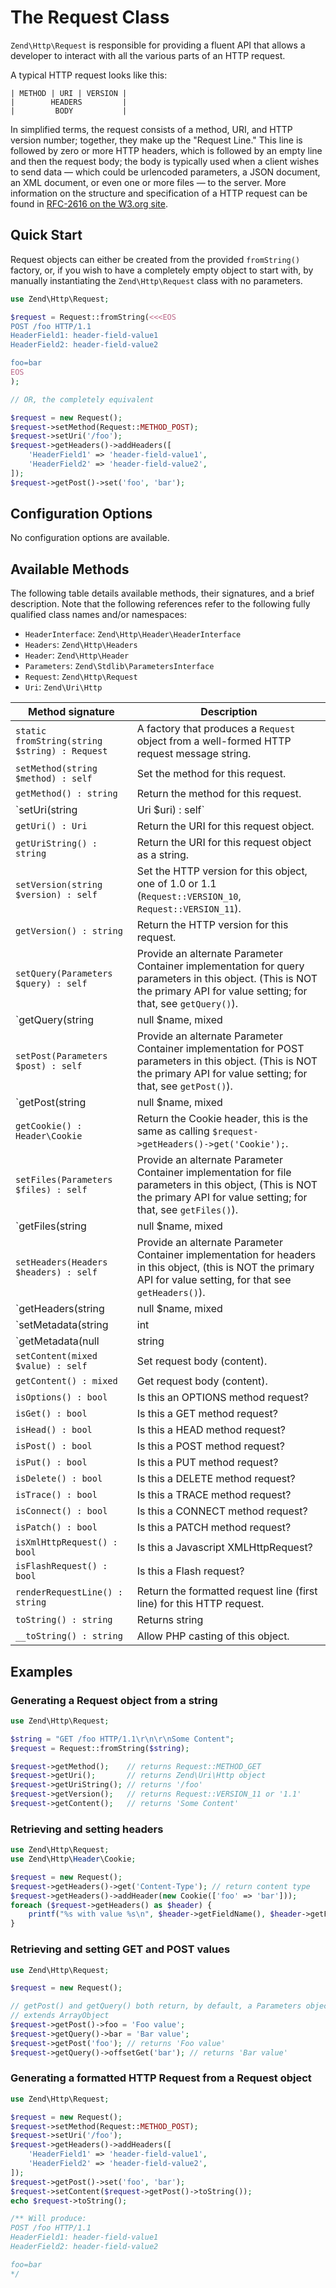 # The Request Class

`Zend\Http\Request` is responsible for providing a fluent API that allows a
developer to interact with all the various parts of an HTTP request.

A typical HTTP request looks like this:

```text
| METHOD | URI | VERSION |
|        HEADERS         |
|         BODY           |
```

In simplified terms, the request consists of a method, URI, and HTTP version
number; together, they make up the "Request Line." This line is followed by zero
or more HTTP headers, which is followed by an empty line and then the request
body; the body is typically used when a client wishes to send data &mdash; which
could be urlencoded parameters, a JSON document, an XML document, or even one or
more files &mdash; to the server.  More information on the structure and
specification of a HTTP request can be found in
[RFC-2616 on the W3.org site](http://www.w3.org/Protocols/rfc2616/rfc2616-sec5.html).

## Quick Start

Request objects can either be created from the provided `fromString()` factory,
or, if you wish to have a completely empty object to start with, by
manually instantiating the `Zend\Http\Request` class with no parameters.

```php
use Zend\Http\Request;

$request = Request::fromString(<<<EOS
POST /foo HTTP/1.1
HeaderField1: header-field-value1
HeaderField2: header-field-value2

foo=bar
EOS
);

// OR, the completely equivalent

$request = new Request();
$request->setMethod(Request::METHOD_POST);
$request->setUri('/foo');
$request->getHeaders()->addHeaders([
    'HeaderField1' => 'header-field-value1',
    'HeaderField2' => 'header-field-value2',
]);
$request->getPost()->set('foo', 'bar');
```

## Configuration Options

No configuration options are available.

## Available Methods

The following table details available methods, their signatures, and a brief
description. Note that the following references refer to the following
fully qualified class names and/or namespaces:

- `HeaderInterface`: `Zend\Http\Header\HeaderInterface`
- `Headers`: `Zend\Http\Headers`
- `Header`: `Zend\Http\Header`
- `Parameters`: `Zend\Stdlib\ParametersInterface`
- `Request`: `Zend\Http\Request`
- `Uri`: `Zend\Uri\Http`

Method signature                                                            | Description
--------------------------------------------------------------------------- | -----------
`static fromString(string $string) : Request`                               | A factory that produces a `Request` object from a well-formed HTTP request message string.
`setMethod(string $method) : self`                                          | Set the method for this request.
`getMethod() : string`                                                      | Return the method for this request.
`setUri(string|Uri $uri) : self`                                            | Set the URI/URL for this request; this can be a string or an instance of `Zend\Uri\Http`.
`getUri() : Uri`                                                            | Return the URI for this request object.
`getUriString() : string`                                                   | Return the URI for this request object as a string.
`setVersion(string $version) : self`                                        | Set the HTTP version for this object, one of 1.0 or 1.1 (`Request::VERSION_10`, `Request::VERSION_11`).
`getVersion() : string`                                                     | Return the HTTP version for this request.
`setQuery(Parameters $query) : self`                                        | Provide an alternate Parameter Container implementation for query parameters in this object. (This is NOT the primary API for value setting; for that, see `getQuery()`).
`getQuery(string|null $name, mixed|null $default) : null|string|Parameters` | Return the parameter container responsible for query parameters or a single query parameter based on `$name`.
`setPost(Parameters $post) : self`                                          | Provide an alternate Parameter Container implementation for POST parameters in this object. (This is NOT the primary API for value setting; for that, see `getPost()`).
`getPost(string|null $name, mixed|null $default) : null|string|Parameters`  | Return the parameter container responsible for POST parameters or a single POST parameter, based on `$name`.
`getCookie() : Header\Cookie`                                               | Return the Cookie header, this is the same as calling `$request->getHeaders()->get('Cookie');`.
`setFiles(Parameters $files) : self`                                        | Provide an alternate Parameter Container implementation for file parameters in this object, (This is NOT the primary API for value setting; for that, see `getFiles()`).
`getFiles(string|null $name, mixed|null $default) : null|string|Parameters` | Return the parameter container responsible for file parameters or a single file parameter, based on `$name`.
`setHeaders(Headers $headers) : self`                                       | Provide an alternate Parameter Container implementation for headers in this object, (this is NOT the primary API for value setting, for that see `getHeaders()`).
`getHeaders(string|null $name, mixed|null $default) : mixed`                | Return the container responsible for storing HTTP headers. This container exposes the primary API for manipulating headers set in the HTTP request. See the section on [Headers](headers.md) for more information. Return value is based on `$name`; `null` returns `Headers`, while a matched header returns a `Header\HeaderInterface` implementation for single-value headers or an `ArrayIterator` for multi-value headers.
`setMetadata(string|int|array|Traversable $spec, mixed $value) : self`      | Set message metadata.  Non-destructive setting of message metadata; always adds to the metadata, never overwrites the entire metadata container.
`getMetadata(null|string|int $key, null|mixed $default) : mixed`            | Retrieve all metadata or a single metadatum as specified by key.
`setContent(mixed $value) : self`                                           | Set request body (content).
`getContent() : mixed`                                                      | Get request body (content).
`isOptions() : bool`                                                        | Is this an OPTIONS method request?
`isGet() : bool`                                                            | Is this a GET method request?
`isHead() : bool`                                                           | Is this a HEAD method request?
`isPost() : bool`                                                           | Is this a POST method request?
`isPut() : bool`                                                            | Is this a PUT method request?
`isDelete() : bool`                                                         | Is this a DELETE method request?
`isTrace() : bool`                                                          | Is this a TRACE method request?
`isConnect() : bool`                                                        | Is this a CONNECT method request?
`isPatch() : bool`                                                          | Is this a PATCH method request?
`isXmlHttpRequest() : bool`                                                 | Is this a Javascript XMLHttpRequest?
`isFlashRequest() : bool`                                                   | Is this a Flash request?
`renderRequestLine() : string`                                              | Return the formatted request line (first line) for this HTTP request.
`toString() : string`                                                       | Returns string
`__toString() : string`                                                     | Allow PHP casting of this object.

## Examples

### Generating a Request object from a string

```php
use Zend\Http\Request;

$string = "GET /foo HTTP/1.1\r\n\r\nSome Content";
$request = Request::fromString($string);

$request->getMethod();    // returns Request::METHOD_GET
$request->getUri();       // returns Zend\Uri\Http object
$request->getUriString(); // returns '/foo'
$request->getVersion();   // returns Request::VERSION_11 or '1.1'
$request->getContent();   // returns 'Some Content'
```

### Retrieving and setting headers

```php
use Zend\Http\Request;
use Zend\Http\Header\Cookie;

$request = new Request();
$request->getHeaders()->get('Content-Type'); // return content type
$request->getHeaders()->addHeader(new Cookie(['foo' => 'bar']));
foreach ($request->getHeaders() as $header) {
    printf("%s with value %s\n", $header->getFieldName(), $header->getFieldValue());
}
```

### Retrieving and setting GET and POST values

```php
use Zend\Http\Request;

$request = new Request();

// getPost() and getQuery() both return, by default, a Parameters object, which
// extends ArrayObject
$request->getPost()->foo = 'Foo value';
$request->getQuery()->bar = 'Bar value';
$request->getPost('foo'); // returns 'Foo value'
$request->getQuery()->offsetGet('bar'); // returns 'Bar value'
```

### Generating a formatted HTTP Request from a Request object

```php
use Zend\Http\Request;

$request = new Request();
$request->setMethod(Request::METHOD_POST);
$request->setUri('/foo');
$request->getHeaders()->addHeaders([
    'HeaderField1' => 'header-field-value1',
    'HeaderField2' => 'header-field-value2',
]);
$request->getPost()->set('foo', 'bar');
$request->setContent($request->getPost()->toString());
echo $request->toString();

/** Will produce:
POST /foo HTTP/1.1
HeaderField1: header-field-value1
HeaderField2: header-field-value2

foo=bar
*/
```
